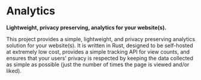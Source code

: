 # Analytics
**Lightweight, privacy preserving, analytics for your website(s).**

This project provides a simple, lightweight, and privacy preserving analytics solution for your website(s).
It is written in Rust, designed to be self-hosted at extremely low cost, provides a simple tracking API for
view counts, and ensures that your users' privacy is respected by keeping the data collected as simple as
possible (just the number of times the page is viewed and/or liked).
